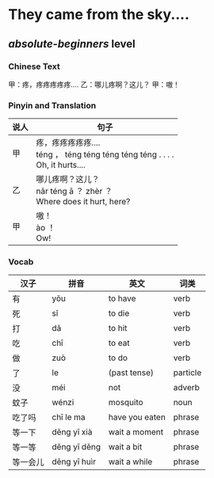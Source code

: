 # They came from the sky....
## *absolute-beginners* level

### Chinese Text
甲：疼，疼疼疼疼疼....
乙：哪儿疼啊？这儿？
甲：嗷！

### Pinyin and Translation
|说人|句子|
|----|----|
|甲|疼，疼疼疼疼疼....<br />téng ， téng téng téng téng téng . . . .<br />Oh, it hurts....|
|乙|哪儿疼啊？这儿？<br />nǎr téng ā ？ zhèr ？<br />Where does it hurt, here?|
|甲|嗷！<br />ào ！<br />Ow!|
### Vocab
|汉子|拼音|英文|词类|
|----|----|----|----|
|有|yǒu|to have|verb|
|死|sǐ|to die|verb|
|打|dǎ|to hit|verb|
|吃|chī|to eat|verb|
|做|zuò|to do|verb|
|了|le|(past tense)|particle|
|没|méi|not|adverb|
|蚊子|wénzi|mosquito|noun|
|吃了吗|chī le ma|have you eaten|phrase|
|等一下|děng yī xià|wait a moment|phrase|
|等一等|děng yī děng|wait a bit|phrase|
|等一会儿|děng yī huìr|wait a while|phrase|
